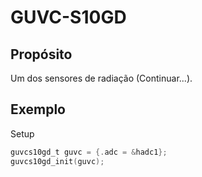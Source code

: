 # GUVC-S10GD

## Propósito
Um dos sensores de radiação (Continuar...). 

## Exemplo
Setup
```c
guvcs10gd_t guvc = {.adc = &hadc1};
guvcs10gd_init(guvc);
```
